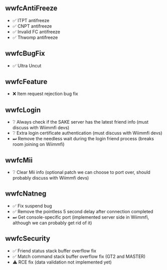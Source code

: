 ## wwfcAntiFreeze
- ✅ ITPT antifreeze
- ✅ CNPT antifreeze
- ✅ Invalid FC antifreeze
- ✅ Thwomp antifreeze

## wwfcBugFix
- ✅ Ultra Uncut

## wwfcFeature
- ❌ Item request rejection bug fix

## wwfcLogin
- ❔ Always check if the SAKE server has the latest friend info (must discuss with Wiimmfi devs)
- ❔ Extra login certificate authentication (must discuss with Wiimmfi devs)
- ⏭ Remove the needless wait during the login friend process (breaks room joining on Wiimmfi)

## wwfcMii
- ❔ Clear Mii info (optional patch we can choose to port over, should probably discuss with Wiimmfi devs)

## wwfcNatneg
- ✅ Fix suspend bug
- ✅ Remove the pointless 5 second delay after connection completed
- ⏭ Get console-specific port (implemented server side in Wiimmfi, although we can probably get rid of it)

## wwfcSecurity
- ✅ Friend status stack buffer overflow fix
- ✅ Match command stack buffer overflow fix (GT2 and MASTER)
- ⚠️ RCE fix (data validation not implemented yet)
